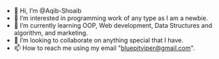 - 👋 Hi, I’m @Aqib-Shoaib
- 👀 I’m interested in programming work of any type as I am a newbie.
- 🌱 I’m currently learning OOP, Web development, Data Structures and algorithm, and marketing.
- 💞️ I’m looking to collaborate on anything special that I have.
- 📫 How to reach me using my email "bluepitviper@gmail.com".

<!---
Aqib-Shoaib/Aqib-Shoaib is a ✨ special ✨ repository because its `README.md` (this file) appears on your GitHub profile.
You can click the Preview link to take a look at your changes.
--->
